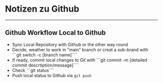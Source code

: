 # Notizen zu Github
---
## Github Workflow Local to Github

- Sync Local Repository with Github or the other way round
- Decide, weather to work in "main" branch or creat a sub-brand with ```git switch -c [branch name]````
- If ready, commit local changes to Git with ```git commit -m [detailed commit descrtiption/message]````
- Check ```git status````
- Push local status to Github via ```git push```